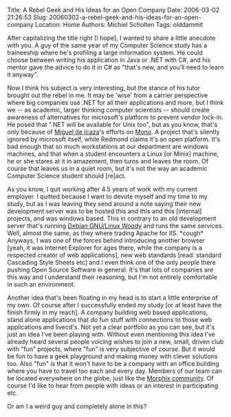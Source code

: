 Title: A Rebel Geek and His Ideas for an Open Company
Date: 2006-03-02 21:26:53
Slug: 20060302-a-rebel-geek-and-his-ideas-for-an-open-company
Location: Home
Authors: Michiel Scholten
Tags: olddammit

<p>After capitalizing the title right [I hope], I wanted to share a little anecdote with you. A guy of the same year of my Computer Science study has a traineeship where he's profiling a large information system. He could choose between writing his application in Java or .NET with C#, and his mentor gave the advice to do it in C# as "that's new, and you'll need to learn it anyway".</p>
<p>Now I think his subject is very interesting, but the stance of his tutor brought out the rebel in me. It may be 'wise' from a carrier perspective where big companies use .NET for all their applications and more, but I think we -- as academic, larger thinking computer scientists -- should create awareness of alternatives for microsoft's platform to prevent vendor lock-in. He posed that ".NET will be available for Unix too", but as you know, that's only because of <a href="http://tirania.org/blog/">Miguel de Icaza</a>'s efforts on <a href="http://www.mono-project.com/">Mono</a>. A project that's silently ignored by microsoft itself, while Redmond claims it's an open platform. It's bad enough that so much workstations at our department are windows machines, and that when a student encounters a Linux [or Minix] machine, he or she stares at it in amazement, then turns and leaves the room. Of course that leaves us in a quiet room, but it's not the way an academic Computer Science student should [re]act.</p>

<p>As you know, I quit working after 4.5 years of work with my current employer. I quitted because I want to devote myself and my time to my study, but as I was leaving they send around a note saying their new development server was to be hosted this and this and this [internal] projects, and was windows based. This in contrary to an old development server that's running <a href="http://www.debian.org/">Debian GNU/Linux Woody</a> and runs the same services. Well, almost the same, as they where trading Apache for IIS. *cough* Anyways, I was one of the forces behind introducing another browser [yeah, it was Internet Explorer for ages there, while the company is a respected creator of web applications], new web standards [read: standard Cascading Style Sheets etc] and I even think one of the only people there pushing Open Source Software in general. It's that lots of companies are this way and I understand their reasoning, but I'm not entirely comfortable in such an environment.</p>

<p>Another idea that's been floating in my head is to start a little enterprise of my own. Of course after I successfully ended my study [or at least have the finish firmly in my reach]. A company building web based applications, stand alone applications that do fun stuff with connections to those web applications and livecd's. Not yet a clear portfolio as you can see, but it's just an idea I've been playing with. Without even mentioning this idea I've already heard several people voicing wishes to join a new, small, driven club with "fun" projects, where "fun" is very subjective of course. But it would be fun to have a geek playground and making money with clever solutions too. Also "fun" is that it won't have to be a company with an office building where you have to travel too each and every day. Members of our team can be located everywhere on the globe, just like the <a href="http://morphix.org/">Morphix community</a>. Of course I'd like to hear from people with ideas or an interest in participating etc.</p>

<p>Or am I a weird guy and completely alone in this?</p>